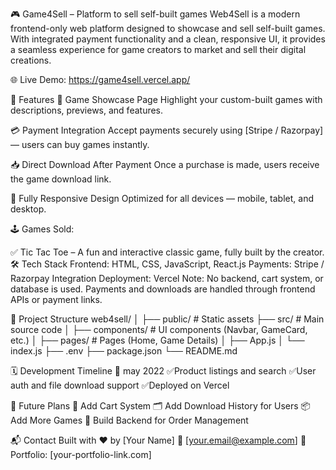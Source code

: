 🎮 Game4Sell – Platform to sell self-built games
Web4Sell is a modern frontend-only web platform designed to showcase and sell self-built games. With integrated payment functionality and a clean, responsive UI, it provides a seamless experience for game creators to market and sell their digital creations.

🌐 Live Demo: https://game4sell.vercel.app/

🚀 Features
🎯 Game Showcase Page
Highlight your custom-built games with descriptions, previews, and features.

💳 Payment Integration
Accept payments securely using [Stripe / Razorpay] — users can buy games instantly.

📥 Direct Download After Payment
Once a purchase is made, users receive the game download link.

📱 Fully Responsive Design
Optimized for all devices — mobile, tablet, and desktop.

🕹️ Games Sold:

✅ Tic Tac Toe – A fun and interactive classic game, fully built by the creator.
🛠️ Tech Stack
Frontend: HTML, CSS, JavaScript, React.js
Payments: Stripe / Razorpay Integration
Deployment: Vercel
Note: No backend, cart system, or database is used. Payments and downloads are handled through frontend APIs or payment links.

📁 Project Structure
web4sell/
│
├── public/               # Static assets
├── src/                  # Main source code
│   ├── components/       # UI components (Navbar, GameCard, etc.)
│   ├── pages/            # Pages (Home, Game Details)
│   ├── App.js
│   └── index.js
├── .env
├── package.json
└── README.md



🗓️ Development Timeline
📅 may 2022
✅Product listings and search
✅User auth and file download support
✅Deployed on Vercel


🧠 Future Plans
🧺 Add Cart System
🗂️ Add Download History for Users
📦 Add More Games
🛒 Build Backend for Order Management


📬 Contact
Built with ❤️ by [Your Name]
📧 [your.email@example.com]
🔗 Portfolio: [your-portfolio-link.com]


  
